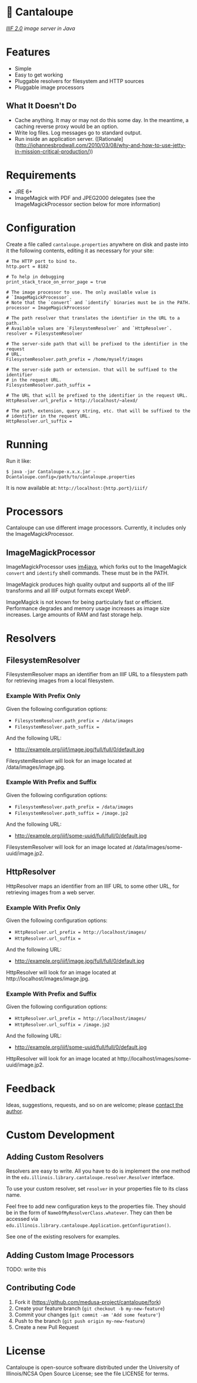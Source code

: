 # 🍈 Cantaloupe

*[IIIF 2.0](http://iiif.io) image server in Java*

# Features

* Simple
* Easy to get working
* Pluggable resolvers for filesystem and HTTP sources
* Pluggable image processors

## What It Doesn't Do

* Cache anything. It may or may not do this some day. In the meantime, a
  caching reverse proxy would be an option.
* Write log files. Log messages go to standard output.
* Run inside an application server. ([Rationale]
  (http://johannesbrodwall.com/2010/03/08/why-and-how-to-use-jetty-in-mission-critical-production/))

# Requirements

* JRE 6+
* ImageMagick with PDF and JPEG2000 delegates (see the ImageMagickProcessor
  section below for more information)

# Configuration

Create a file called `cantaloupe.properties` anywhere on disk and paste into
it the following contents, editing it as necessary for your site:

    # The HTTP port to bind to.
    http.port = 8182

    # To help in debugging
    print_stack_trace_on_error_page = true

    # The image processor to use. The only available value is
    # `ImageMagickProcessor`.
    # Note that the `convert` and `identify` binaries must be in the PATH.
    processor = ImageMagickProcessor
    
    # The path resolver that translates the identifier in the URL to a path.
    # Available values are `FilesystemResolver` and `HttpResolver`.
    resolver = FilesystemResolver
    
    # The server-side path that will be prefixed to the identifier in the request
    # URL.
    FilesystemResolver.path_prefix = /home/myself/images
    
    # The server-side path or extension. that will be suffixed to the identifier
    # in the request URL.
    FilesystemResolver.path_suffix =
    
    # The URL that will be prefixed to the identifier in the request URL.
    HttpResolver.url_prefix = http://localhost/~alexd/
    
    # The path, extension, query string, etc. that will be suffixed to the
    # identifier in the request URL.
    HttpResolver.url_suffix =

# Running

Run it like:

`$ java -jar Cantaloupe-x.x.x.jar -Dcantaloupe.config=/path/to/cantaloupe.properties`

It is now available at: `http://localhost:{http.port}/iiif/`

# Processors

Cantaloupe can use different image processors. Currently, it includes only the
ImageMagickProcessor.

## ImageMagickProcessor

ImageMagickProcessor uses [im4java](http://im4java.sourceforge.net), which
forks out to the ImageMagick `convert` and `identify` shell commands. These
must be in the PATH.

ImageMagick produces high quality output and supports all of the IIIF
transforms and all IIIF output formats except WebP.

ImageMagick is not known for being particularly fast or efficient. Performance
degrades and memory usage increases as image size increases. Large amounts of
RAM and fast storage help.

# Resolvers

## FilesystemResolver

FilesystemResolver maps an identifier from an IIIF URL to a filesystem path
for retrieving images from a local filesystem.

### Example With Prefix Only

Given the following configuration options:

* `FilesystemResolver.path_prefix = /data/images`
* `FilesystemResolver.path_suffix = `

And the following URL:

* http://example.org/iiif/image.jpg/full/full/0/default.jpg

FilesystemResolver will look for an image located at
/data/images/image.jpg.

### Example With Prefix and Suffix

Given the following configuration options:

* `FilesystemResolver.path_prefix = /data/images`
* `FilesystemResolver.path_suffix = /image.jp2`

And the following URL:

* http://example.org/iiif/some-uuid/full/full/0/default.jpg

FilesystemResolver will look for an image located at
/data/images/some-uuid/image.jp2.

## HttpResolver

HttpResolver maps an identifier from an IIIF URL to some other URL, for
retrieving images from a web server.

### Example With Prefix Only

Given the following configuration options:

* `HttpResolver.url_prefix = http://localhost/images/`
* `HttpResolver.url_suffix = `

And the following URL:

* http://example.org/iiif/image.jpg/full/full/0/default.jpg

HttpResolver will look for an image located at
http://localhost/images/image.jpg.

### Example With Prefix and Suffix

Given the following configuration options:

* `HttpResolver.url_prefix = http://localhost/images/`
* `HttpResolver.url_suffix = /image.jp2`

And the following URL:

* http://example.org/iiif/some-uuid/full/full/0/default.jpg

HttpResolver will look for an image located at
http://localhost/images/some-uuid/image.jp2.

# Feedback

Ideas, suggestions, requests, and so on are welcome; please [contact the
author](mailto:alexd@illinois.edu).

# Custom Development

## Adding Custom Resolvers

Resolvers are easy to write. All you have to do is implement the one method
in the `edu.illinois.library.cantaloupe.resolver.Resolver` interface.

To use your custom resolver, set `resolver` in your properties file to its
class name.

Feel free to add new configuration keys to the properties file. They should
be in the form of `NameOfMyResolverClass.whatever`. They can then be accessed
via `edu.illinois.library.cantaloupe.Application.getConfiguration()`.

See one of the existing resolvers for examples.

## Adding Custom Image Processors

TODO: write this

## Contributing Code

1. Fork it (https://github.com/medusa-project/cantaloupe/fork)
2. Create your feature branch (`git checkout -b my-new-feature`)
3. Commit your changes (`git commit -am 'Add some feature'`)
4. Push to the branch (`git push origin my-new-feature`)
5. Create a new Pull Request

# License

Cantaloupe is open-source software distributed under the University of
Illinois/NCSA Open Source License; see the file LICENSE for terms.
